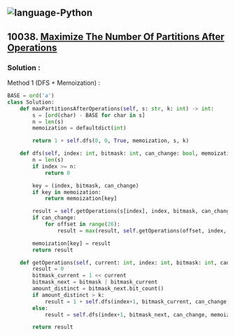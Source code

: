 ![language-Python](https://img.shields.io/badge/%20-Python-ffd43b?style=for-the-badge&logo=PYTHON)
---

## 10038. [Maximize The Number Of Partitions After Operations](https://leetcode.com/problems/maximize-the-number-of-partitions-after-operations)

### Solution :

Method 1 (DFS + Memoization) :
```python
BASE = ord('a')
class Solution:
    def maxPartitionsAfterOperations(self, s: str, k: int) -> int:
        s = [ord(char) - BASE for char in s]
        n = len(s)
        memoization = defaultdict(int)

        return 1 + self.dfs(0, 0, True, memoization, s, k)

    def dfs(self, index: int, bitmask: int, can_change: bool, memoization, s, k) -> int:
        n = len(s)
        if index >= n:
            return 0

        key = (index, bitmask, can_change)
        if key in memoization:
            return memoization[key]

        result = self.getOperations(s[index], index, bitmask, can_change, memoization, s, k)
        if can_change:
            for offset in range(26):
                result = max(result, self.getOperations(offset, index, bitmask, not can_change, memoization, s, k))

        memoization[key] = result
        return result

    def getOperations(self, current: int, index: int, bitmask: int, can_change: bool, memoization, s, k) -> int:
        result = 0
        bitmask_current = 1 << current
        bitmask_next = bitmask | bitmask_current
        amount_distinct = bitmask_next.bit_count()
        if amount_distinct > k:
            result = 1 + self.dfs(index+1, bitmask_current, can_change, memoization, s, k)
        else:
            result = self.dfs(index+1, bitmask_next, can_change, memoization, s, k)

        return result
```
